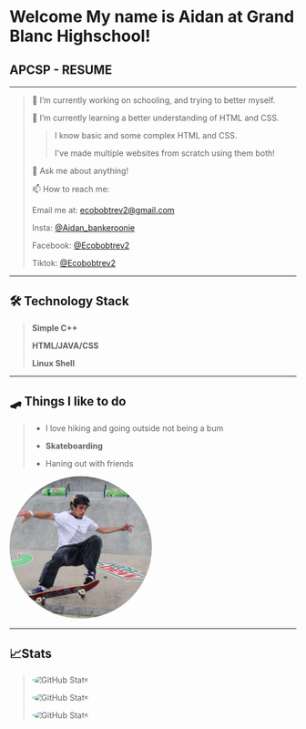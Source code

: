 # **Welcome My name is Aidan at Grand Blanc Highschool!**
## APCSP - RESUME

________________________________________________________________________

> 🔭 I’m currently working on schooling, and trying to better myself.
> 
> 🌱 I’m currently learning a better understanding of HTML and CSS.
>
>> I know basic and some complex HTML and CSS.
>>
>> I've made multiple websites from scratch using them both!
>
> 💬 Ask me about anything!
>
> 📫 How to reach me:
>
> Email me at: ecobobtrev2@gmail.com
> 
> Insta: [@Aidan_bankeroonie](https://www.instagram.com/aidan_bankeronnie/)
> 
> Facebook: [@Ecobobtrev2](https://www.facebook.com/Ecobobtrev2/)
> 
> Tiktok: [@Ecobobtrev2](https://www.tiktok.com/@ecobobtrev)

______________________________

## 🛠 Technology Stack

> __Simple C++__
> 
> __HTML/JAVA/CSS__
> 
> __Linux Shell__

_____________________________

## 🛹 Things I like to do 

> * I love hiking and going outside not being a bum
>
> * __Skateboarding__
>
> * Haning out with friends

<style>
  img {
    border-radius: 50%;
  }
</style>

<img src="skateboarder.jpg" div="Image" width="250" height="250" border-radius="30"/>



____________________________

## 📈Stats

> ![GitHub Stats](https://github-readme-streak-stats.herokuapp.com/?user=Ecobobtrev2&theme=midnight-purple&hide_border=true)
> 
> ![GitHub Stats](https://github-readme-stats.vercel.app/api?username=Ecobobtrev2&theme=midnight-purple&show_icons=true&hide_border=true&count_private=true)
> 
> ![GitHub Stats](https://github-readme-stats.vercel.app/api/top-langs/?username=Ecobobtrev2&theme=midnight-purple&show_icons=true&hide_border=true&layout=compact)
